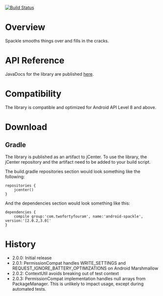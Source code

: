 [![Build Status](https://travis-ci.org/twofortyfouram/android-spackle.png?branch=master)](https://travis-ci.org/twofortyfouram/android-spackle)

# Overview
Spackle smooths things over and fills in the cracks.


# API Reference
JavaDocs for the library are published [here](http://twofortyfouram.github.io/android-spackle).


# Compatibility
The library is compatible and optimized for Android API Level 8 and above.


# Download
## Gradle
The library is published as an artifact to jCenter.  To use the library, the jCenter repository and the artifact need to be added to your build script.

The build.gradle repositories section would look something like the following:

    repositories {
        jcenter()
    }

And the dependencies section would look something like this:
    
    dependencies {
        compile group:'com.twofortyfouram', name:'android-spackle', version:'[2.0.2,3.0['
    }

# History
* 2.0.0: Initial release
* 2.0.1: PermissionCompat handles WRITE_SETTINGS and REQUEST_IGNORE_BATTERY_OPTIMIZATIONS on Android Marshmallow
* 2.0.2: ContextUtil avoids breaking out of test context
* 2.0.3: PermissionCompat implementation handles null arrays from PackageManager.  This is unlikely to impact usage, except during automated tests.